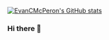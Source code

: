 
[![EvanCMcPeron's GitHub stats](https://github-readme-stats.vercel.app/api?username=EvanCMcPheron_icons=true&theme=transparent)](https://github.com/anuraghazra/github-readme-stats)
### Hi there 👋

<!--
**EvanCMcPheron/EvanCMcPheron** is a ✨ _special_ ✨ repository because its `README.md` (this file) appears on your GitHub profile.

Here are some ideas to get you started:

- 🔭 I’m currently working on ...
- 🌱 I’m currently learning ...
- 👯 I’m looking to collaborate on ...
- 🤔 I’m looking for help with ...
- 💬 Ask me about ...
- 📫 How to reach me: ...
- 😄 Pronouns: ...
- ⚡ Fun fact: ...
-->
